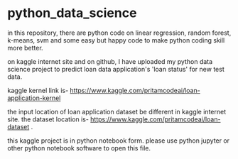 # python_data_science
in this repository, there are python code on linear regression, random forest, k-means, svm and some easy but happy code to make python coding skill more better. 

on kaggle internet site and on github, I have uploaded my python data science project to predict loan data application's 'loan status' for new test data. 

kaggle kernel link is- 
https://www.kaggle.com/pritamcodeai/loan-application-kernel    


the input location of loan application dataset be different in kaggle internet site. the dataset location is- https://www.kaggle.com/pritamcodeai/loan-dataset  . 

this kaggle project is in python notebook form. please use python jupyter or other python notebook software to open this file. 
